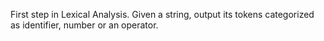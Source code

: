 First step in Lexical Analysis.
Given a string, output its tokens categorized as identifier, number or an operator.

